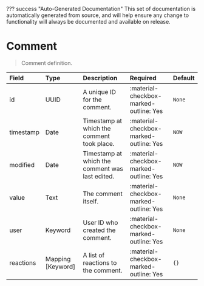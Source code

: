 ??? success "Auto-Generated Documentation"
    This set of documentation is automatically generated from source, and will help ensure any change to functionality will always be documented and available on release.

# Comment

> Comment definition.

| Field | Type | Description | Required | Default |
| :--- | :--- | :--- | :--- | :--- |
| id | UUID | A unique ID for the comment. | :material-checkbox-marked-outline: Yes | `None` |
| timestamp | Date | Timestamp at which the comment took place. | :material-checkbox-marked-outline: Yes | `NOW` |
| modified | Date | Timestamp at which the comment was last edited. | :material-checkbox-marked-outline: Yes | `NOW` |
| value | Text | The comment itself. | :material-checkbox-marked-outline: Yes | `None` |
| user | Keyword | User ID who created the comment. | :material-checkbox-marked-outline: Yes | `None` |
| reactions | Mapping [Keyword] | A list of reactions to the comment. | :material-checkbox-marked-outline: Yes | `{}` |